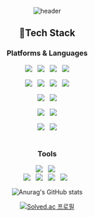 <div align=center>

![header](https://capsule-render.vercel.app/api?type=Rounded&color=dbdcff&height=250&section=header&text=Hyeonjeongs%20Profile&fontSize=60&fontColor=FFFFFF&stroke=000000)

## 📌Tech Stack
### Platforms & Languages

<img src="https://img.shields.io/badge/Spring-6DB33F?style=flat-square&logo=Spring&logoColor=white"/> </a>&nbsp;
<img src="https://img.shields.io/badge/SpringBoot-6DB33F?style=flat-square&logo=Spring Boot&logoColor=white"/></a>&nbsp;&nbsp;
<img src="https://img.shields.io/badge/Java-137CBD?style=flat-square&logo=Java&logoColor=white"/></a>&nbsp;&nbsp;
<img src="https://img.shields.io/badge/C++-00599C?style=flat-square&logo=c%2B%2B&logoColor=white"/><br>

<img src="https://img.shields.io/badge/Node.js-339933?style=flat-square&logo=Node.js&logoColor=white"/></a>&nbsp;&nbsp;
<img src="https://img.shields.io/badge/Express-000000?style=flat-square&logo=Express&logoColor=white"/></a>&nbsp;&nbsp;
<img src="https://img.shields.io/badge/Javascript-F7DF1E?style=flat-square&logo=Javascript&logoColor=white"/></a>&nbsp;&nbsp;
<img src="https://img.shields.io/badge/TypeScript-3178C6?style=flat-square&logo=TypeScript&logoColor=white"/><br>

 <img src="https://img.shields.io/badge/Android-3DDC84?style=flat-square&logo=Android&logoColor=white"/></a>&nbsp;&nbsp;
 <img src="https://img.shields.io/badge/Kotlin-7F52FF?style=flat-square&logo=Kotlin&logoColor=white"/><br>

<img src="https://img.shields.io/badge/MySQL-4479A1?style=flat-square&logo=MySQL&logoColor=white"/></a>&nbsp;&nbsp;
<img src="https://img.shields.io/badge/PostgreSQL-4169E1?style=flat-square&logo=PostgreSQL&logoColor=white"/> <br>

<img src="https://img.shields.io/badge/AWS-232F3E?style=flat-square&logo=AmazonAWS&logoColor=white"/></a>&nbsp;&nbsp;
<img src="https://img.shields.io/badge/Firebase-FFCA28?style=flat-square&logo=Firebase&logoColor=white"/>
</br></br>

### Tools
<img src="https://img.shields.io/badge/Git-f05030?style=flat-square&logo=Git&logoColor=white"/></a>&nbsp;&nbsp;
<img src="https://img.shields.io/badge/GitHub-black?style=flat-square&logo=GitHub&logoColor=white"/></a>&nbsp;&nbsp; <br>
<img src="https://img.shields.io/badge/Intellij-000000?style=flat-square&logo=IntelliJ IDEA&logoColor=white"/></a>&nbsp;&nbsp;
<img src="https://img.shields.io/badge/Android Studio-#3DDC84?style=flat-square&logo=Android Studio&logoColor=white"/></a>&nbsp;&nbsp;
<img src="https://img.shields.io/badge/CLion-000000?style=flat-square&logo=CLion&logoColor=white"/></a>&nbsp;&nbsp;
<img src="https://img.shields.io/badge/VSCode-000000?style=flat-square&logo=Visual Studio Code&logoColor=white"/></a>&nbsp;&nbsp;


![Anurag's GitHub stats](https://github-readme-stats.vercel.app/api?username=hyeonjeongs&show_icons=true&theme=radical)

[![Solved.ac 프로필](http://mazassumnida.wtf/api/v2/generate_badge?boj=py0429)](https://solved.ac/py0429)


</div>
